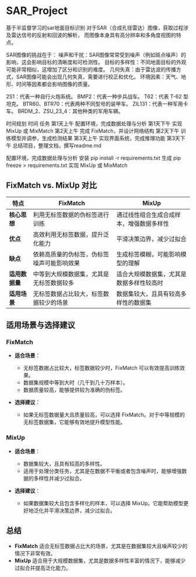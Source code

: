 # SAR_Project
基于半监督学习的sar地面目标识别
对于SAR（合成孔径雷达）图像，获取过程涉及雷达信号的反射和回波的解析，
而图像本身具有高分辨率和多角度视图的特点。

SAR图像的挑战在于：
噪声和干扰：SAR图像常常受到噪声（例如斑点噪声）的影响，这会影响目标的清晰度和可检测性。
目标的多样性：不同地面目标的外观可能非常相似，这增加了区分和识别的难度。
几何失真：由于雷达波的传播方式，SAR图像可能会出现几何失真，需要进行校正和优化。
环境因素：天气、地形、时间等因素都会影响图像的质量。

2S1：代表一种自行火炮系统。
BMP2：代表一种步兵战车。
T62：代表 T-62 型坦克。
BTR60、BTR70：代表两种不同型号的装甲车。
ZIL131：代表一种军用卡车。
BRDM_2、ZSU_23_4：其他种类的军用车辆。

时间规划
时间	任务
第1天上午	配置环境，完成数据处理与分析
第1天下午	实现 MixUp 或 MixMatch
第2天上午	完成 FixMatch，并设计网络结构
第2天下午	训练模型并调参，生成检测结果
第3天上午	实现界面系统，完成推理功能
第3天下午	总结项目，整理文档，撰写readme.md

配置环境，完成数据处理与分析
安装
pip install -r requirements.txt
生成
pip freeze > requirements.txt
实现 MixUp 或 MixMatch


## FixMatch vs. MixUp 对比

| **特点**             | **FixMatch**                            | **MixUp**                                 |
|----------------------|-----------------------------------------|-------------------------------------------|
| **核心思想**         | 利用无标签数据的伪标签进行训练           | 通过线性组合生成合成样本，增强数据多样性   |
| **优点**             | 高效利用无标签数据，提升泛化能力        | 平滑决策边界，减少过拟合                  |
| **缺点**             | 依赖高质量的伪标签，伪标签噪声可能影响效果 | 生成标签模糊，可能影响模型的理解         |
| **适用数据量**       | 中等到大规模数据集，尤其是无标签数据较多  | 适合大规模数据集，尤其是数据多样性较高时  |
| **适用场景**         | 无标签数据占比较大，标签数据较少的场景   | 数据集较大，且具有较高多样性的数据集     |

## 适用场景与选择建议

### FixMatch
- **适合场景**：
  - 无标签数据占比较大，标签数据较少时，FixMatch 可以有效提高训练效果。
  - 数据集规模中等到大时（几千到几十万样本）。
  - 数据质量较高，能够提供较为准确的伪标签。
  
- **选择建议**：
  - 如果无标签数据量大且质量较高，可以选择 FixMatch。对于中等规模的无标签数据集，它能够有效地提升模型性能。

### MixUp
- **适合场景**：
  - 数据集较大，且具有较高的多样性。
  - 适用于处理分类任务，尤其是在数据不平衡或者包含噪声时，能够增强数据的多样性并减少过拟合。

- **选择建议**：
  - 如果数据集较大且包含多样化的样本，可以选择 MixUp。它能帮助模型更好地泛化并平滑决策边界，减少过拟合。

## 总结
- **FixMatch** 适合无标签数据占比大的场景，尤其是在数据集较大且噪声较少的情况下非常有效。
- **MixUp** 适合用于大规模数据集，尤其是数据多样性丰富的情况下，能够减少过拟合并提高泛化能力。






